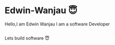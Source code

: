 # Edwin-Wanjau :innocent:
Hello,I am Edwin Wanjau
I am a software Developer
##
Lets build software :innocent:
